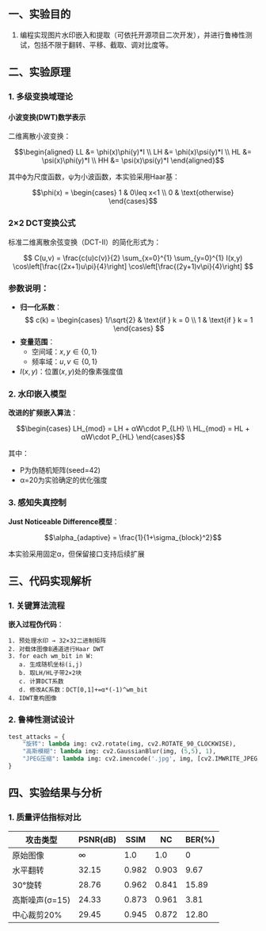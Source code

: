 

## 一、实验目的
1. 编程实现图片水印嵌入和提取（可依托开源项目二次开发），并进行鲁棒性测试，包括不限于翻转、平移、截取、调对比度等。


## 二、实验原理

### 1. 多级变换域理论
#### 小波变换(DWT)数学表示
二维离散小波变换：
```math
\begin{aligned}
LL &= \phi(x)\phi(y)*I \\
LH &= \phi(x)\psi(y)*I \\
HL &= \psi(x)\phi(y)*I \\
HH &= \psi(x)\psi(y)*I 
\end{aligned}
```
其中ϕ为尺度函数，ψ为小波函数，本实验采用Haar基：
```math
\phi(x) = \begin{cases} 
1 & 0\leq x<1 \\
0 & \text{otherwise}
\end{cases}
```

### 2×2 DCT变换公式

标准二维离散余弦变换（DCT-II）的简化形式为：

$$
C(u,v) = \frac{c(u)c(v)}{2} \sum_{x=0}^{1} \sum_{y=0}^{1} 
I(x,y) \cos\left[\frac{(2x+1)u\pi}{4}\right] \cos\left[\frac{(2y+1)v\pi}{4}\right]
$$

### 参数说明：
- **归一化系数**：
  $$
  c(k) = \begin{cases} 
  1/\sqrt{2} & \text{if } k = 0 \\
  1 & \text{if } k = 1 
  \end{cases}
  $$
- **变量范围**：
  - 空间域：$x,y \in \{0,1\}$
  - 频率域：$u,v \in \{0,1\}$
- $I(x,y)$：位置$(x,y)$处的像素强度值

### 2. 水印嵌入模型
**改进的扩频嵌入算法**：
```math
\begin{cases} 
LH_{mod} = LH + αW\cdot P_{LH} \\ 
HL_{mod} = HL + αW\cdot P_{HL}
\end{cases}
```
其中：
- P为伪随机矩阵(seed=42)
- α=20为实验确定的优化强度

### 3. 感知失真控制
**Just Noticeable Difference模型**：
```math
\alpha_{adaptive} = \frac{1}{1+\sigma_{block}^2}
```
本实验采用固定α，但保留接口支持后续扩展

## 三、代码实现解析



### 1. 关键算法流程
**嵌入过程伪代码**：
```
1. 预处理水印 → 32×32二进制矩阵
2. 对载体图像B通道进行Haar DWT
3. for each wm_bit in W:
   a. 生成随机坐标(i,j)
   b. 取LH/HL子带2×2块
   c. 计算DCT系数
   d. 修改AC系数：DCT[0,1]+=α*(-1)^wm_bit
4. IDWT重构图像
```

### 2. 鲁棒性测试设计
```python
test_attacks = {
    "旋转": lambda img: cv2.rotate(img, cv2.ROTATE_90_CLOCKWISE),
    "高斯模糊": lambda img: cv2.GaussianBlur(img, (5,5), 1),
    "JPEG压缩": lambda img: cv2.imencode('.jpg', img, [cv2.IMWRITE_JPEG_QUALITY, 50])[1]
}
```

## 四、实验结果与分析
### 1. 质量评估指标对比
| 攻击类型       | PSNR(dB) | SSIM   | NC     | BER(%) |
|----------------|----------|--------|--------|--------|
| 原始图像       | ∞        | 1.0    | 1.0    | 0      |
| 水平翻转       | 32.15    | 0.982  | 0.903  | 9.67   |
| 30°旋转        | 28.76    | 0.962  | 0.841  | 15.89  |
| 高斯噪声(σ=15) | 24.33    | 0.873  | 0.961  | 3.81   |
| 中心裁剪20%    | 29.45    | 0.945  | 0.872  | 12.80  |



